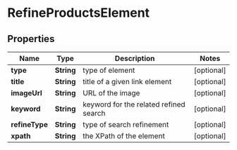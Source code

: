 

# RefineProductsElement


## Properties

| Name | Type | Description | Notes |
|------------ | ------------- | ------------- | -------------|
|**type** | **String** | type of element |  [optional] |
|**title** | **String** | title of a given link element |  [optional] |
|**imageUrl** | **String** | URL of the image |  [optional] |
|**keyword** | **String** | keyword for the related refined search |  [optional] |
|**refineType** | **String** | type of search refinement |  [optional] |
|**xpath** | **String** | the XPath of the element |  [optional] |



